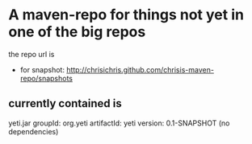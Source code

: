 A maven-repo for things not yet in one of the big repos
=======================================================
the repo url is 
- for snapshot: http://chrisichris.github.com/chrisis-maven-repo/snapshots

currently contained is
-----------------------

yeti.jar
groupId: org.yeti
artifactId: yeti
version: 0.1-SNAPSHOT
(no dependencies)

